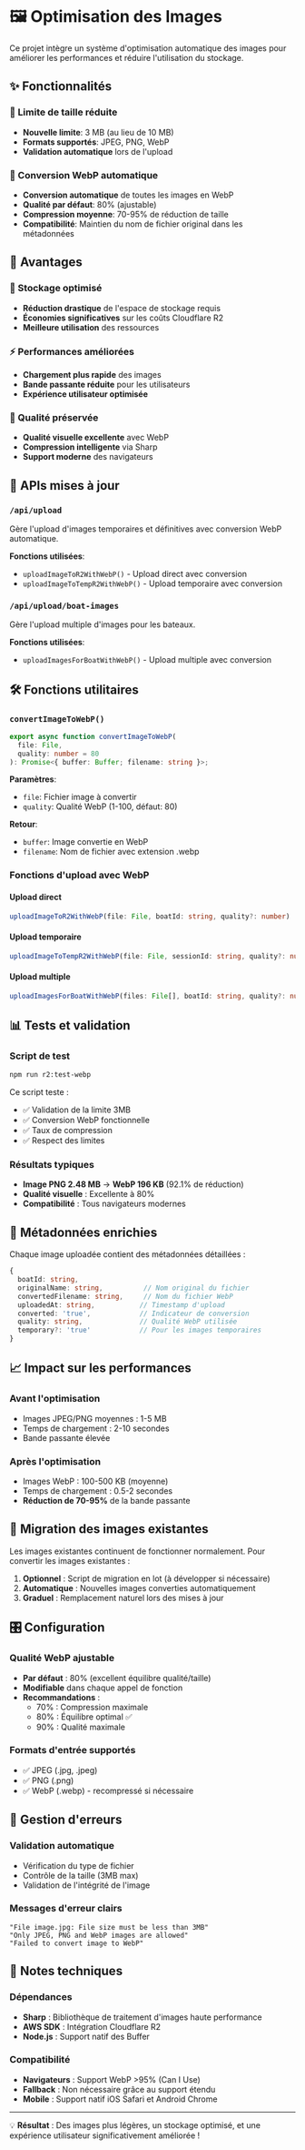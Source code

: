 # 🖼️ Optimisation des Images

Ce projet intègre un système d'optimisation automatique des images pour améliorer les performances et réduire l'utilisation du stockage.

## ✨ Fonctionnalités

### 🎯 Limite de taille réduite

- **Nouvelle limite**: 3 MB (au lieu de 10 MB)
- **Formats supportés**: JPEG, PNG, WebP
- **Validation automatique** lors de l'upload

### 🔄 Conversion WebP automatique

- **Conversion automatique** de toutes les images en WebP
- **Qualité par défaut**: 80% (ajustable)
- **Compression moyenne**: 70-95% de réduction de taille
- **Compatibilité**: Maintien du nom de fichier original dans les métadonnées

## 🚀 Avantages

### 💾 Stockage optimisé

- **Réduction drastique** de l'espace de stockage requis
- **Économies significatives** sur les coûts Cloudflare R2
- **Meilleure utilisation** des ressources

### ⚡ Performances améliorées

- **Chargement plus rapide** des images
- **Bande passante réduite** pour les utilisateurs
- **Expérience utilisateur optimisée**

### 🎨 Qualité préservée

- **Qualité visuelle excellente** avec WebP
- **Compression intelligente** via Sharp
- **Support moderne** des navigateurs

## 🔧 APIs mises à jour

### `/api/upload`

Gère l'upload d'images temporaires et définitives avec conversion WebP automatique.

**Fonctions utilisées**:

- `uploadImageToR2WithWebP()` - Upload direct avec conversion
- `uploadImageToTempR2WithWebP()` - Upload temporaire avec conversion

### `/api/upload/boat-images`

Gère l'upload multiple d'images pour les bateaux.

**Fonctions utilisées**:

- `uploadImagesForBoatWithWebP()` - Upload multiple avec conversion

## 🛠️ Fonctions utilitaires

### `convertImageToWebP()`

```typescript
export async function convertImageToWebP(
  file: File,
  quality: number = 80
): Promise<{ buffer: Buffer; filename: string }>;
```

**Paramètres**:

- `file`: Fichier image à convertir
- `quality`: Qualité WebP (1-100, défaut: 80)

**Retour**:

- `buffer`: Image convertie en WebP
- `filename`: Nom de fichier avec extension .webp

### Fonctions d'upload avec WebP

#### Upload direct

```typescript
uploadImageToR2WithWebP(file: File, boatId: string, quality?: number)
```

#### Upload temporaire

```typescript
uploadImageToTempR2WithWebP(file: File, sessionId: string, quality?: number)
```

#### Upload multiple

```typescript
uploadImagesForBoatWithWebP(files: File[], boatId: string, quality?: number)
```

## 📊 Tests et validation

### Script de test

```bash
npm run r2:test-webp
```

Ce script teste :

- ✅ Validation de la limite 3MB
- ✅ Conversion WebP fonctionnelle
- ✅ Taux de compression
- ✅ Respect des limites

### Résultats typiques

- **Image PNG 2.48 MB** → **WebP 196 KB** (92.1% de réduction)
- **Qualité visuelle** : Excellente à 80%
- **Compatibilité** : Tous navigateurs modernes

## 🔗 Métadonnées enrichies

Chaque image uploadée contient des métadonnées détaillées :

```typescript
{
  boatId: string,
  originalName: string,          // Nom original du fichier
  convertedFilename: string,     // Nom du fichier WebP
  uploadedAt: string,           // Timestamp d'upload
  converted: 'true',            // Indicateur de conversion
  quality: string,              // Qualité WebP utilisée
  temporary?: 'true'            // Pour les images temporaires
}
```

## 📈 Impact sur les performances

### Avant l'optimisation

- Images JPEG/PNG moyennes : 1-5 MB
- Temps de chargement : 2-10 secondes
- Bande passante élevée

### Après l'optimisation

- Images WebP : 100-500 KB (moyenne)
- Temps de chargement : 0.5-2 secondes
- **Réduction de 70-95%** de la bande passante

## 🔄 Migration des images existantes

Les images existantes continuent de fonctionner normalement. Pour convertir les images existantes :

1. **Optionnel** : Script de migration en lot (à développer si nécessaire)
2. **Automatique** : Nouvelles images converties automatiquement
3. **Graduel** : Remplacement naturel lors des mises à jour

## 🎛️ Configuration

### Qualité WebP ajustable

- **Par défaut** : 80% (excellent équilibre qualité/taille)
- **Modifiable** dans chaque appel de fonction
- **Recommandations** :
  - 70% : Compression maximale
  - 80% : Équilibre optimal ✅
  - 90% : Qualité maximale

### Formats d'entrée supportés

- ✅ JPEG (.jpg, .jpeg)
- ✅ PNG (.png)
- ✅ WebP (.webp) - recompressé si nécessaire

## 🚨 Gestion d'erreurs

### Validation automatique

- Vérification du type de fichier
- Contrôle de la taille (3MB max)
- Validation de l'intégrité de l'image

### Messages d'erreur clairs

```
"File image.jpg: File size must be less than 3MB"
"Only JPEG, PNG and WebP images are allowed"
"Failed to convert image to WebP"
```

## 📝 Notes techniques

### Dépendances

- **Sharp** : Bibliothèque de traitement d'images haute performance
- **AWS SDK** : Intégration Cloudflare R2
- **Node.js** : Support natif des Buffer

### Compatibilité

- **Navigateurs** : Support WebP >95% (Can I Use)
- **Fallback** : Non nécessaire grâce au support étendu
- **Mobile** : Support natif iOS Safari et Android Chrome

---

💡 **Résultat** : Des images plus légères, un stockage optimisé, et une expérience utilisateur significativement améliorée !
